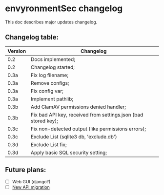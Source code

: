 # envyronmentSec changelog

This doc describes major updates changelog.

## Changelog table:

Version | Changelog
------- | ---------
0.2 | Docs implemented;
0.2 | Changelog started;
0.3a | Fix log filename;
0.3a | Remove configs;
0.3a | Fix config var;
0.3a | Implement pathlib;
0.3b | Add ClamAV permissions denied handler;
0.3b | Fix bad API key, received from settings.json (bad stored key);
0.3c | Fix non-detected output (like permissions errors);
0.3c | Exclude List (sqlite3 db, 'exclude.db')
0.3d | Exclude List fix;
0.3d | Apply basic SQL security setting;

## Future plans:
- [ ] Web GUI (django?)
- [ ] [New API migration](https://onlinehelp.opswat.com/mdcloud/6.1_V4_Migration_guide.html)
